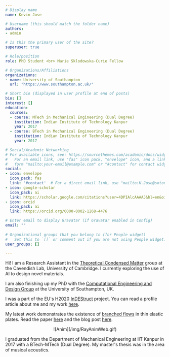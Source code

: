 ```yaml
---
# Display name
name: Kevin Jose

# Username (this should match the folder name)
authors:
- admin

# Is this the primary user of the site?
superuser: true

# Role/position
role: PhD Student <br> Marie Sklodowska-Curie Fellow

# Organizations/Affiliations
organizations:
- name: University of Southampton
  url: "https://www.southampton.ac.uk/"

# Short bio (displayed in user profile at end of posts)
bio: []
interest: []
education:
  courses:
  - course: MTech in Mechanical Engineering (Dual Degree)
    institution: Indian Institute of Technology Kanpur
    year: 2017
  - course: BTech in Mechanical Engineering (Dual Degree)
    institution: Indian Institute of Technology Kanpur
    year: 2017

# Social/Academic Networking
# For available icons, see: https://sourcethemes.com/academic/docs/widgets/#icons
#   For an email link, use "fas" icon pack, "envelope" icon, and a link in the
#   form "mailto:your-email@example.com" or "#contact" for contact widget.
social:
- icon: envelope
  icon_pack: fas
  link: '#contact'  # For a direct email link, use "mailto:K.Jose@soton.ac.uk".
- icon: google-scholar
  icon_pack: ai
  link: https://scholar.google.com/citations?user=4DPIAlcAAAAJ&hl=en&oi=sra
- icon: orcid
  icon_pack: ai
  link: https://orcid.org/0000-0002-1268-4476

# Enter email to display Gravatar (if Gravatar enabled in Config)
email: ""
  
# Organizational groups that you belong to (for People widget)
#   Set this to `[]` or comment out if you are not using People widget.  
user_groups: []

---
```

Hi!
I am a Research Assistant in the [Theoretical Condensed Matter](https://www.tcm.phy.cam.ac.uk/) group at the Cavendish Lab, University of Cambridge. I currently exploring the use of AI to design novel materials.

I am also finishing up my PhD with the [Computational Engineering and Design Group](https://www.southampton.ac.uk/engineering/research/groups/ced.page) at the University of Southampton, UK.

I was a part of the EU's H2020 [InDEStruct](https://indestruct.eu) project. You can read a profile article about me and my work [here](https://indestruct.eu/kevin-now-i-see-structures-everywhere/).

My latest work demonstrates the existence of [branched flows](https://physicstoday.scitation.org/doi/10.1063/PT.3.4902) in thin elastic plates. Read the paper [here](https://www.nature.com/articles/s42005-022-00917-z) and the blog post [here](https://go.nature.com/3GuJ5iZ).
<center>![Anim](/img/RayAnimWeb.gif)</center>

I graduated from the Department of Mechanical Engineering at IIT Kanpur in 2017 with a BTech-MTech (Dual Degree). My master's thesis was in the area of musical acoustics.